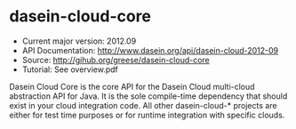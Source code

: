 dasein-cloud-core
=================

* Current major version: 2012.09
* API Documentation: http://www.dasein.org/api/dasein-cloud-2012-09
* Source: http://gihub.org/greese/dasein-cloud-core
* Tutorial: See overview.pdf

Dasein Cloud Core is the core API for the Dasein Cloud multi-cloud abstraction API for Java. It is the sole compile-time
dependency that should exist in your cloud integration code. All other dasein-cloud-* projects are either for test time
purposes or for runtime integration with specific clouds.
